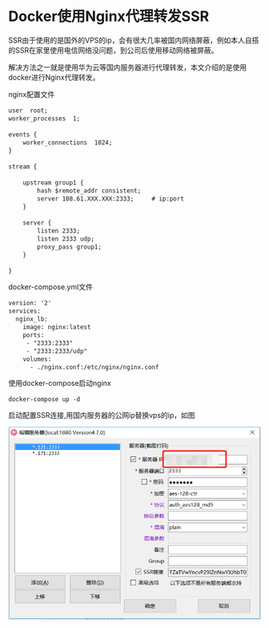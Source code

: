 # Docker使用Nginx代理转发SSR

SSR由于使用的是国外的VPS的ip，会有很大几率被国内网络屏蔽，例如本人自搭的SSR在家里使用电信网络没问题，到公司后使用移动网络被屏蔽。

解决方法之一就是使用华为云等国内服务器进行代理转发，本文介绍的是使用docker进行Nginx代理转发。

nginx配置文件

```
user  root;
worker_processes  1;

events {
    worker_connections  1024;
}

stream {

    upstream group1 {
        hash $remote_addr consistent;
        server 108.61.XXX.XXX:2333;     # ip:port
    }

    server {
        listen 2333;
        listen 2333 udp;
        proxy_pass group1;
    }

}
```

docker-compose.yml文件

```
version: '2'
services:
  nginx_lb:
    image: nginx:latest
    ports:
     - "2333:2333"
     - "2333:2333/udp"
    volumes:
      - ./nginx.conf:/etc/nginx/nginx.conf
```

 使用docker-compose启动nginx

```text
docker-compose up -d
```

启动配置SSR连接,用国内服务器的公网ip替换vps的ip，如图

![](../.gitbook/assets/image%20%288%29.png)

